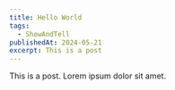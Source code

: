 ```yaml
---
title: Hello World
tags:
  - ShowAndTell
publishedAt: 2024-05-21
excerpt: This is a post
---
```


This is a post. Lorem ipsum dolor sit amet.

